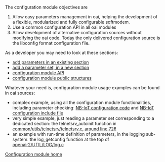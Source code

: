 The configuration module objectives are
1. Allow easy parameters management in oai, helping the development of a flexible, modularized and fully configurable softmodem.
1. Use a common configuration API in all oai modules
1. Allow development of alternative configuration sources without modifying the oai code. Today the only delivered configuration source is the libconfig format configuration file.

As a developer you may need to look at these sections:

* [add parameters in an existing section](devusage/addaparam.md)
* [add a parameter set, in a new section](devusage/addparamset.md)
* [configuration module API](devusage/api.md)
* [configuration module public structures](devusage/struct.md)

Whatever your need is, configuration module usage examples can be found in oai sources:
*  complex example, using all the configuration module functionalities, including parameter checking:
[NB-IoT configuration code](https://gitlab.eurecom.fr/oai/openairinterface5g/blob/develop/openair2/ENB_APP/NB_IoT_config.c) and [NB-IoT configuration include file](https://gitlab.eurecom.fr/oai/openairinterface5g/blob/develop/openair2/ENB_APP/NB_IoT_paramdef.h)
*  very simple example, just reading a parameter set corresponding to a dedicated section:  the telnetsrv_autoinit function in [common/utils/telnetsrv/telnetsrv.c, around line 726](https://gitlab.eurecom.fr/oai/openairinterface5g/blob/develop/common/utils/telnetsrv/telnetsrv.c#L726)
*  an example with run-time definition of parameters, in the logging sub-system: the log_getconfig function at the top of [openair2/UTIL/LOG/log.c](https://gitlab.eurecom.fr/oai/openairinterface5g/blob/develop/openair2/UTIL/LOG/log.c)


[Configuration module home](../config.md)
